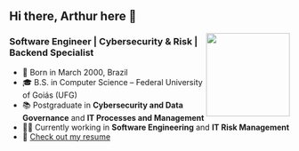## Hi there, Arthur here 👋  
<img align="right" src="https://user-images.githubusercontent.com/5713670/87202985-820dcb80-c2b6-11ea-9f56-7ec461c497c3.gif" width="150">

### Software Engineer | Cybersecurity & Risk | Backend Specialist

- 🐣 Born in March 2000, Brazil
- 🎓 B.S. in Computer Science – Federal University of Goiás (UFG)
- 📚 Postgraduate in **Cybersecurity and Data Governance** and **IT Processes and Management**
- 🧑‍💻 Currently working in **Software Engineering** and **IT Risk Management**
- 📄 [Check out my resume](https://github.com/arthurdelarge/arthurdelarge/blob/main/cv_ArthurCavalcantedeAndrade.pdf)
